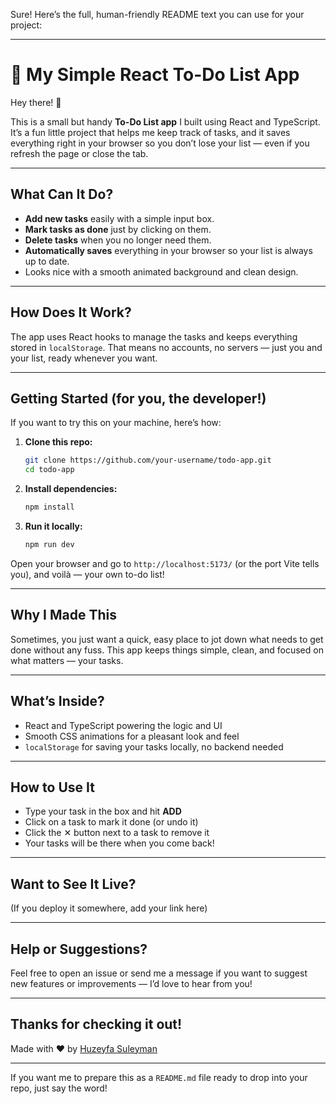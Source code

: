Sure! Here’s the full, human-friendly README text you can use for your project:

---

# 📝 My Simple React To-Do List App

Hey there! 👋

This is a small but handy **To-Do List app** I built using React and TypeScript. It’s a fun little project that helps me keep track of tasks, and it saves everything right in your browser so you don’t lose your list — even if you refresh the page or close the tab.

---

## What Can It Do?

* **Add new tasks** easily with a simple input box.
* **Mark tasks as done** just by clicking on them.
* **Delete tasks** when you no longer need them.
* **Automatically saves** everything in your browser so your list is always up to date.
* Looks nice with a smooth animated background and clean design.

---

## How Does It Work?

The app uses React hooks to manage the tasks and keeps everything stored in `localStorage`. That means no accounts, no servers — just you and your list, ready whenever you want.

---

## Getting Started (for you, the developer!)

If you want to try this on your machine, here’s how:

1. **Clone this repo:**

   ```bash
   git clone https://github.com/your-username/todo-app.git
   cd todo-app
   ```

2. **Install dependencies:**

   ```bash
   npm install
   ```

3. **Run it locally:**

   ```bash
   npm run dev
   ```

Open your browser and go to `http://localhost:5173/` (or the port Vite tells you), and voilà — your own to-do list!

---

## Why I Made This

Sometimes, you just want a quick, easy place to jot down what needs to get done without any fuss. This app keeps things simple, clean, and focused on what matters — your tasks.

---

## What’s Inside?

* React and TypeScript powering the logic and UI
* Smooth CSS animations for a pleasant look and feel
* `localStorage` for saving your tasks locally, no backend needed

---

## How to Use It

* Type your task in the box and hit **ADD**
* Click on a task to mark it done (or undo it)
* Click the ✕ button next to a task to remove it
* Your tasks will be there when you come back!

---

## Want to See It Live?

(If you deploy it somewhere, add your link here)

---

## Help or Suggestions?

Feel free to open an issue or send me a message if you want to suggest new features or improvements — I’d love to hear from you!

---

## Thanks for checking it out!

Made with ❤️ by [Huzeyfa Suleyman](https://github.com/shuzeyfa)

---

If you want me to prepare this as a `README.md` file ready to drop into your repo, just say the word!
